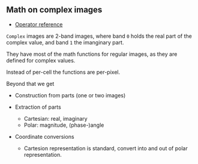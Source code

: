 ## Math on complex images

  - [Operator reference](/doc/trunk/doc/ref/transform_math_complex.md)

`Complex` images are 2-band images, where band `0` holds the real part of the complex value, and
band `1` the imanginary part.

They have most of the math functions for regular images, as they are defined for complex values.

Instead of per-cell the functions are per-pixel.

Beyond that we get

 - Construction from parts (one or two images)
 
 - Extraction of parts
    - Cartesian: real, imaginary
    - Polar: magnitude, (phase-)angle

 - Coordinate conversions
    - Cartesion representation is standard, convert into and out of polar representation.
